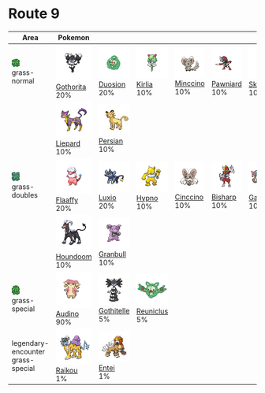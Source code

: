 # Route 9

| Area                                                                       | Pokemon                                                                                          | &nbsp;                                                                                            | &nbsp;                                                                                          | &nbsp;                                                                                         | &nbsp;                                                                                         | &nbsp;                                                                                         |
| -------------------------------------------------------------------------- | ------------------------------------------------------------------------------------------------ | ------------------------------------------------------------------------------------------------- | ----------------------------------------------------------------------------------------------- | ---------------------------------------------------------------------------------------------- | ---------------------------------------------------------------------------------------------- | ---------------------------------------------------------------------------------------------- |
| ![grass-normal](../../img/items/grass-normal.png)<br/>grass-normal<br/>    | ![gothorita](../../img/pokemon/575.png) <br/>[Gothorita](/blaze-black-wiki/pokemon/575) <br/>20% | ![duosion](../../img/pokemon/578.png) <br/>[Duosion](/blaze-black-wiki/pokemon/578) <br/>20%      | ![kirlia](../../img/pokemon/281.png) <br/>[Kirlia](/blaze-black-wiki/pokemon/281) <br/>10%      | ![minccino](../../img/pokemon/572.png) <br/>[Minccino](/blaze-black-wiki/pokemon/572) <br/>10% | ![pawniard](../../img/pokemon/624.png) <br/>[Pawniard](/blaze-black-wiki/pokemon/624) <br/>10% | ![skitty](../../img/pokemon/300.png) <br/>[Skitty](/blaze-black-wiki/pokemon/300) <br/>10%     |
|                                                                            | ![liepard](../../img/pokemon/510.png) <br/>[Liepard](/blaze-black-wiki/pokemon/510) <br/>10%     | ![persian](../../img/pokemon/053.png) <br/>[Persian](/blaze-black-wiki/pokemon/053) <br/>10%      |
| ![grass-doubles](../../img/items/grass-doubles.png)<br/>grass-doubles<br/> | ![flaaffy](../../img/pokemon/180.png) <br/>[Flaaffy](/blaze-black-wiki/pokemon/180) <br/>20%     | ![luxio](../../img/pokemon/404.png) <br/>[Luxio](/blaze-black-wiki/pokemon/404) <br/>20%          | ![hypno](../../img/pokemon/097.png) <br/>[Hypno](/blaze-black-wiki/pokemon/097) <br/>10%        | ![cinccino](../../img/pokemon/573.png) <br/>[Cinccino](/blaze-black-wiki/pokemon/573) <br/>10% | ![bisharp](../../img/pokemon/625.png) <br/>[Bisharp](/blaze-black-wiki/pokemon/625) <br/>10%   | ![garbodor](../../img/pokemon/569.png) <br/>[Garbodor](/blaze-black-wiki/pokemon/569) <br/>10% |
|                                                                            | ![houndoom](../../img/pokemon/229.png) <br/>[Houndoom](/blaze-black-wiki/pokemon/229) <br/>10%   | ![granbull](../../img/pokemon/210.png) <br/>[Granbull](/blaze-black-wiki/pokemon/210) <br/>10%    |
| ![grass-special](../../img/items/grass-special.png)<br/>grass-special<br/> | ![audino](../../img/pokemon/531.png) <br/>[Audino](/blaze-black-wiki/pokemon/531) <br/>90%       | ![gothitelle](../../img/pokemon/576.png) <br/>[Gothitelle](/blaze-black-wiki/pokemon/576) <br/>5% | ![reuniclus](../../img/pokemon/579.png) <br/>[Reuniclus](/blaze-black-wiki/pokemon/579) <br/>5% |
| legendary-encounter grass-special<br/>                                     | ![raikou](../../img/pokemon/243.png) <br/>[Raikou](/blaze-black-wiki/pokemon/243) <br/>1%        | ![entei](../../img/pokemon/244.png) <br/>[Entei](/blaze-black-wiki/pokemon/244) <br/>1%           |